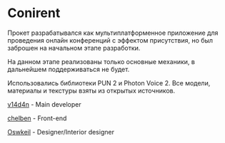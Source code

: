 # Conirent
Прокет разрабатывался как мультиплатформенное приложение для проведения онлайн конференций с эффектом присутствия, но был заброшен на начальном этапе разработки.

На данном этапе реализованы только основные механики, в дальнейшем поддерживаться не будет.

Использовались библиотеки PUN 2 и Photon Voice 2. Все модели, материалы и текстуры взяты из открытых источников.

[v14d4n](https://github.com/v14d4n) - Main developer

[chelben](https://github.com/chelben) - Front-end

[Oswkeil](https://github.com/Oswkeil) - Designer/Interior designer
